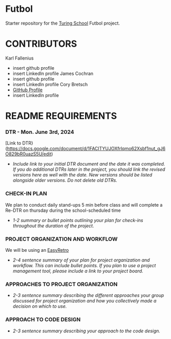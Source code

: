 # Futbol
Starter repository for the [Turing School](https://turing.io/) Futbol project.

# CONTRIBUTORS
Karl Fallenius
  - insert github profile
  - insert LinkedIn profile
James Cochran
  - insert github profile
  - insert LinkedIn profile
Cory Bretsch
  - [GitHub Profile](https://github.com/CoryBretsch)
  - insert LinkedIn profile


# README REQUIREMENTS
### DTR - Mon. June 3rd, 2024
[Link to DTR}(https://docs.google.com/document/d/1FACITYUJOXfrlqmo62Xsbf1nut_gJ6O829bR0uazS5U/edit)
- _Include link to your initial DTR document and the date it was completed. If you do additional DTRs later in the project, you should link the revised versions here as well with the date. New versions should be listed alongside older versions. Do not delete old DTRs._

### CHECK-IN PLAN
We plan to conduct daily stand-ups 5 min before class and will complete a Re-DTR on thursday during the school-scheduled time 
- _1-2 summary or bullet points outlining your plan for check-ins throughout the duration of the project._

### PROJECT ORGANIZATION AND WORKFLOW
We will be using an [EasyRetro](https://easyretro.io/publicboard/YEugqgDd8JcsiJopBf4DhiOR6Cm2/5bc57278-d612-429a-8138-c199ea17cebd) 
- _2-4 sentence summary of your plan for project organization and workflow. This can include bullet points. If you plan to use a project management tool, please include a link to your project board._

### APPROACHES TO PROJECT ORGANIZATION 
- _2-3 sentence summary describing the different approaches your group discussed for project organization and how you collectively made a decision on which to use._

### APPROACH TO CODE DESIGN
- _2-3 sentence summary describing your approach to the code design._
